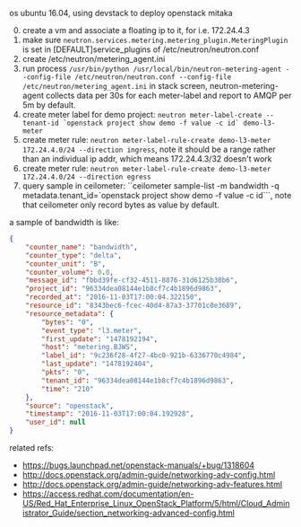 os ubuntu 16.04, using devstack to deploy openstack mitaka

0. create a vm and associate a floating ip to it, for i.e. 172.24.4.3
0. make sure ``neutron.services.metering.metering_plugin.MeteringPlugin`` is set in [DEFAULT]service_plugins of /etc/neutron/neutron.conf
0. create /etc/neutron/metering_agent.ini
0. run process ``/usr/bin/python /usr/local/bin/neutron-metering-agent --config-file /etc/neutron/neutron.conf --config-file /etc/neutron/metering_agent.ini`` in stack screen, neutron-metering-agent collects data per 30s for each meter-label and report to AMQP per 5m by default.
0. create meter label for demo project: ``neutron meter-label-create --tenant-id `openstack project show demo -f value -c id` demo-l3-meter``
0. create meter rule: ``neutron meter-label-rule-create demo-l3-meter 172.24.4.0/24 --direction ingress``, note it should be a range rather than an individual ip addr, which means 172.24.4.3/32 doesn't work
0. create meter rule: ``neutron meter-label-rule-create demo-l3-meter 172.24.4.0/24 --direction egress``
0. query sample in ceilometer: ``ceilometer sample-list -m bandwidth -q metadata.tenant_id=`openstack project show demo -f value -c id```, note that ceilometer only record bytes as value by default.

a sample of bandwidth is like:

~~~json
{
    "counter_name": "bandwidth",
    "counter_type": "delta",
    "counter_unit": "B",
    "counter_volume": 0.0,
    "message_id": "fbbd39fe-cf32-4511-8876-31d6125b30b6",
    "project_id": "96334dea08144e1b8cf7c4b1896d9863",
    "recorded_at": "2016-11-03T17:00:04.322150",
    "resource_id": "8343bec6-fcec-40d4-87a3-37701c0e3689",
    "resource_metadata": {
        "bytes": "0",
        "event_type": "l3.meter",
        "first_update": "1478192194",
        "host": "metering.BJWS",
        "label_id": "9c236f28-4f27-4bc0-921b-6336770c4984",
        "last_update": "1478192404",
        "pkts": "0",
        "tenant_id": "96334dea08144e1b8cf7c4b1896d9863",
        "time": "210"
    },
    "source": "openstack",
    "timestamp": "2016-11-03T17:00:04.192928",
    "user_id": null
}
~~~

related refs:

* https://bugs.launchpad.net/openstack-manuals/+bug/1318604
* http://docs.openstack.org/admin-guide/networking-adv-config.html
* http://docs.openstack.org/admin-guide/networking-adv-features.html
* https://access.redhat.com/documentation/en-US/Red_Hat_Enterprise_Linux_OpenStack_Platform/5/html/Cloud_Administrator_Guide/section_networking-advanced-config.html
